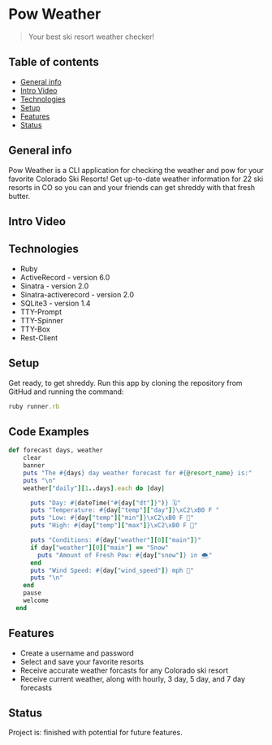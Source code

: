 # Pow Weather
> Your best ski resort weather checker!

## Table of contents
* [General info](#general-info)
* [Intro Video](#intro-video)
* [Technologies](#technologies)
* [Setup](#setup)
* [Features](#features)
* [Status](#status)

## General info
Pow Weather is a CLI application for checking the weather and pow for your favorite Colorado Ski Resorts! Get up-to-date weather information for 22 ski resorts in CO
so you can and your friends can get shreddy with that fresh butter.

## Intro Video


## Technologies
* Ruby 
* ActiveRecord - version 6.0
* Sinatra - version 2.0
* Sinatra-activerecord - version 2.0
* SQLite3 - version 1.4
* TTY-Prompt
* TTY-Spinner
* TTY-Box
* Rest-Client


## Setup
Get ready, to get shreddy. Run this app by cloning the repository from GitHud and running the command:
```ruby
ruby runner.rb
```

## Code Examples
```ruby
def forecast days, weather
    clear
    banner
    puts "The #{days} day weather forecast for #{@resort_name} is:"
    puts "\n"
    weather["daily"][1..days].each do |day|

      puts "Day: #{dateTime("#{day["dt"]}")} 🗓"
      puts "Temperature: #{day["temp"]["day"]}\xC2\xB0 F "    
      puts "Low: #{day["temp"]["min"]}\xC2\xB0 F 🔽" 
      puts "High: #{day["temp"]["max"]}\xC2\xB0 F 🔼"

      puts "Conditions: #{day["weather"][0]["main"]}"
      if day["weather"][0]["main"] == "Snow"
        puts "Amount of Fresh Pow: #{day["snow"]} in 🌨"
      end
      puts "Wind Speed: #{day["wind_speed"]} mph 💨"
      puts "\n"
    end
    pause
    welcome
  end
```



## Features
* Create a username and password 
* Select and save your favorite resorts
* Receive accurate weather forcasts for any Colorado ski resort
* Receive current weather, along with hourly, 3 day, 5 day, and 7 day forecasts


## Status
Project is: finished with potential for future features.


